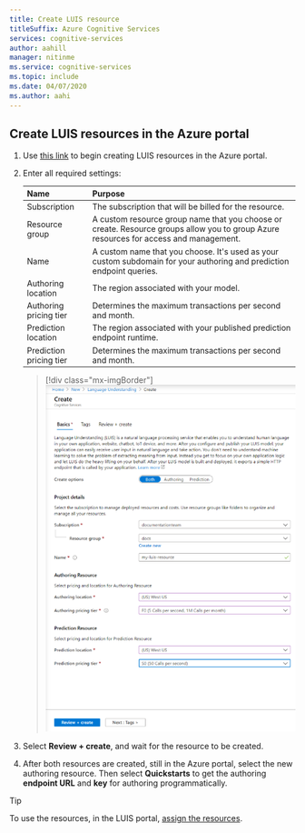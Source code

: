 ```yaml
---
title: Create LUIS resource
titleSuffix: Azure Cognitive Services
services: cognitive-services
author: aahill
manager: nitinme
ms.service: cognitive-services
ms.topic: include 
ms.date: 04/07/2020
ms.author: aahi
---
```


<a name="create-luis-resources"></a>

## Create LUIS resources in the Azure portal

1. Use [this link](https://ms.portal.azure.com/#create/Microsoft.CognitiveServicesLUISAllInOne) to begin creating LUIS resources in the Azure portal.

1. Enter all required settings:

    |Name|Purpose|
    |--|--|
    |Subscription | The subscription that will be billed for the resource.|
    |Resource group| A custom resource group name that you choose or create. Resource groups allow you to group Azure resources for access and management.|
    |Name| A custom name that you choose. It's used as your custom subdomain for your authoring and prediction endpoint queries.|
    |Authoring location|The region associated with your model.|
    |Authoring pricing tier|Determines the maximum transactions per second and month.|
    |Prediction location|The region associated with your published prediction endpoint runtime.|
    |Prediction pricing tier|Determines the maximum transactions per second and month.|

    > [!div class="mx-imgBorder"]
    > [![Screenshot that shows the Basics tab under Create.](../media/luis-how-to-azure-subscription/create-resource-in-azure-small.png)](../media/luis-how-to-azure-subscription/create-resource-in-azure-small.png#lightbox)

1. Select **Review + create**, and wait for the resource to be created.
1. After both resources are created, still in the Azure portal, select the new authoring resource. Then select **Quickstarts** to get the authoring **endpoint URL** and **key** for authoring programmatically.

> [!TIP]
> To use the resources, in the LUIS portal, [assign the resources](../luis-how-to-azure-subscription.md#assign-an-authoring-resource-in-the-luis-portal-for-all-apps).
